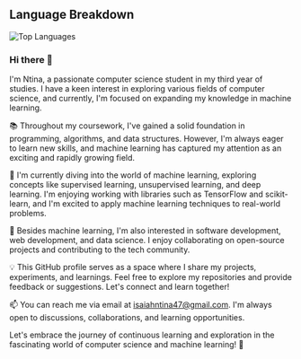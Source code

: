 ## Language Breakdown
![Top Languages](https://github-readme-stats.vercel.app/api/top-langs/?username={Intina47}&layout=compact&hide=html)
### Hi there 👋
I'm Ntina, a passionate computer science student in my third year of studies. I have a keen interest in exploring various fields of computer science, and currently, I'm focused on expanding my knowledge in machine learning.

📚 Throughout my coursework, I've gained a solid foundation in programming, algorithms, and data structures. However, I'm always eager to learn new skills, and machine learning has captured my attention as an exciting and rapidly growing field.

🤖 I'm currently diving into the world of machine learning, exploring concepts like supervised learning, unsupervised learning, and deep learning. I'm enjoying working with libraries such as TensorFlow and scikit-learn, and I'm excited to apply machine learning techniques to real-world problems.

🌱 Besides machine learning, I'm also interested in software development, web development, and data science. I enjoy collaborating on open-source projects and contributing to the tech community.

💡 This GitHub profile serves as a space where I share my projects, experiments, and learnings. Feel free to explore my repositories and provide feedback or suggestions. Let's connect and learn together!

📫 You can reach me via email at isaiahntina47@gmail.com. I'm always open to discussions, collaborations, and learning opportunities.

Let's embrace the journey of continuous learning and exploration in the fascinating world of computer science and machine learning! 🚀


<!--
**Intina47/Intina47** is a ✨ _special_ ✨ repository because its `README.md` (this file) appears on your GitHub profile.

Here are some ideas to get you started:

- 🔭 I’m currently working on ...
- 🌱 I’m currently learning ...
- 👯 I’m looking to collaborate on ...
- 🤔 I’m looking for help with ...
- 💬 Ask me about ...
- 📫 How to reach me: ...
- 😄 Pronouns: ...
- ⚡ Fun fact: ...
-->
